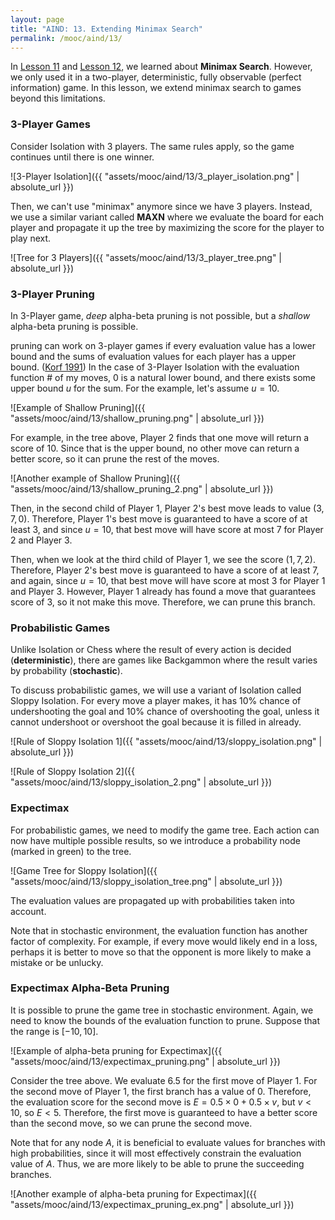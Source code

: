 ```yaml
---
layout: page
title: "AIND: 13. Extending Minimax Search"
permalink: /mooc/aind/13/
---
```


In [Lesson 11](/mooc/aind/11) and [Lesson 12](/mooc/aind/12), we learned about **Minimax Search**. However, we only used it in a two-player, deterministic, fully observable (perfect information) game. In this lesson, we extend minimax search to games beyond this limitations.

### 3-Player Games

Consider Isolation with 3 players. The same rules apply, so the game continues until there is one winner.

![3-Player Isolation]({{ "assets/mooc/aind/13/3_player_isolation.png" | absolute_url }})

Then, we can't use "minimax" anymore since we have 3 players. Instead, we use a similar variant called **MAXN** where we evaluate the board for each player and propagate it up the tree by maximizing the score for the player to play next.

![Tree for 3 Players]({{ "assets/mooc/aind/13/3_player_tree.png" | absolute_url }})

### 3-Player Pruning

In 3-Player game, *deep* alpha-beta pruning is not possible, but a *shallow* alpha-beta pruning is possible.

 pruning can work on 3-player games if every evaluation value has a lower bound and the sums of evaluation values for each player has a upper bound. ([Korf 1991](https://pdfs.semanticscholar.org/ec08/284de3ac57f72e3aa931881808c322be5edc.pdf)) In the case of 3-Player Isolation with the evaluation function $\text{# of my moves}$, $0$ is a natural lower bound, and there exists some upper bound $u$ for the sum. For the example, let's assume $u = 10$.

![Example of Shallow Pruning]({{ "assets/mooc/aind/13/shallow_pruning.png" | absolute_url }})

For example, in the tree above, Player 2 finds that one move will return a score of $10$. Since that is the upper bound, no other move can return a better score, so it can prune the rest of the moves.

![Another example of Shallow Pruning]({{ "assets/mooc/aind/13/shallow_pruning_2.png" | absolute_url }})

Then, in the second child of Player 1, Player 2's best move leads to value $(3, 7, 0)$. Therefore, Player 1's best move is guaranteed to have a score of at least 3, and since $u = 10$, that best move will have score at most 7 for Player 2 and Player 3.

Then, when we look at the third child of Player 1, we see the score $(1, 7, 2)$. Therefore, Player 2's best move is guaranteed to have a score of at least 7, and again, since $u = 10$, that best move will have score at most 3 for Player 1 and Player 3. However, Player 1 already has found a move that guarantees score of 3, so it not make this move. Therefore, we can prune this branch.

### Probabilistic Games

Unlike Isolation or Chess where the result of every action is decided (**deterministic**), there are games like Backgammon where the result varies by probability (**stochastic**).

To discuss probabilistic games, we will use a variant of Isolation called Sloppy Isolation. For every move a player makes, it has 10% chance of undershooting the goal and 10% chance of overshooting the goal, unless it cannot undershoot or overshoot the goal because it is filled in already.

![Rule of Sloppy Isolation 1]({{ "assets/mooc/aind/13/sloppy_isolation.png" | absolute_url }})

![Rule of Sloppy Isolation 2]({{ "assets/mooc/aind/13/sloppy_isolation_2.png" | absolute_url }})

### Expectimax

For probabilistic games, we need to modify the game tree. Each action can now have multiple possible results, so we introduce a probability node (marked in green) to the tree. 

![Game Tree for Sloppy Isolation]({{ "assets/mooc/aind/13/sloppy_isolation_tree.png" | absolute_url }})

The evaluation values are propagated up with probabilities taken into account.

Note that in stochastic environment, the evaluation function has another factor of complexity. For example, if every move would likely end in a loss, perhaps it is better to move so that the opponent is more likely to make a mistake or be unlucky.

### Expectimax Alpha-Beta Pruning

It is possible to prune the game tree in stochastic environment. Again, we need to know the bounds of the evaluation function to prune. Suppose that the range is $[-10, 10]$.

![Example of alpha-beta pruning for Expectimax]({{ "assets/mooc/aind/13/expectimax_pruning.png" | absolute_url }})

Consider the tree above. We evaluate $6.5$ for the first move of Player 1. For the second move of Player 1, the first branch has a value of $0$. Therefore, the evaluation score for the second move is $E = 0.5 \times 0 + 0.5 \times v$, but $v < 10$, so $E < 5$. Therefore, the first move is guaranteed to have a better score than the second move, so we can prune the second move.

Note that for any node $A$, it is beneficial to evaluate values for branches with high probabilities, since it will most effectively constrain the evaluation value of $A$. Thus, we are more likely to be able to prune the succeeding branches.

![Another example of alpha-beta pruning for Expectimax]({{ "assets/mooc/aind/13/expectimax_pruning_ex.png" | absolute_url }})

